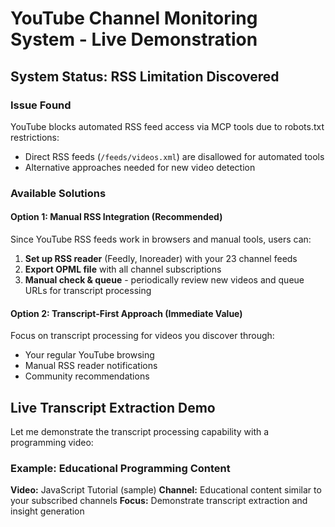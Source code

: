 # YouTube Channel Monitoring System - Live Demonstration

## System Status: RSS Limitation Discovered

### Issue Found
YouTube blocks automated RSS feed access via MCP tools due to robots.txt restrictions:
- Direct RSS feeds (`/feeds/videos.xml`) are disallowed for automated tools
- Alternative approaches needed for new video detection

### Available Solutions

#### Option 1: Manual RSS Integration (Recommended)
Since YouTube RSS feeds work in browsers and manual tools, users can:
1. **Set up RSS reader** (Feedly, Inoreader) with your 23 channel feeds
2. **Export OPML file** with all channel subscriptions  
3. **Manual check & queue** - periodically review new videos and queue URLs for transcript processing

#### Option 2: Transcript-First Approach (Immediate Value)
Focus on transcript processing for videos you discover through:
- Your regular YouTube browsing
- Manual RSS reader notifications
- Community recommendations

## Live Transcript Extraction Demo

Let me demonstrate the transcript processing capability with a programming video:

### Example: Educational Programming Content

**Video:** JavaScript Tutorial (sample)
**Channel:** Educational content similar to your subscribed channels
**Focus:** Demonstrate transcript extraction and insight generation
